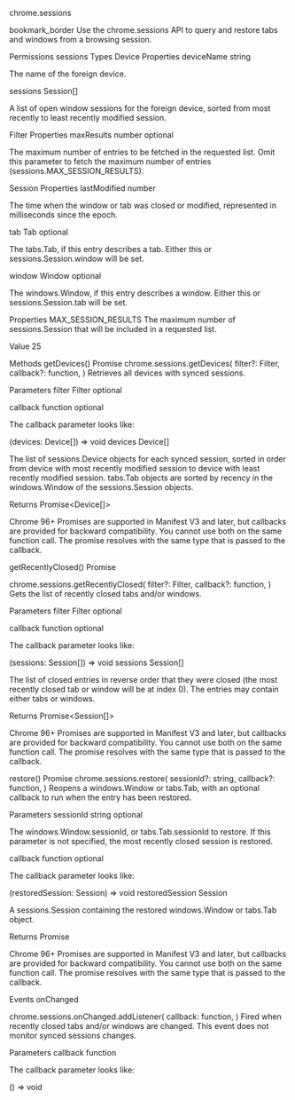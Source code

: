chrome.sessions 

bookmark_border
Use the chrome.sessions API to query and restore tabs and windows from a browsing session.

Permissions
sessions
Types
Device
Properties
deviceName
string

The name of the foreign device.

sessions
Session[]

A list of open window sessions for the foreign device, sorted from most recently to least recently modified session.

Filter
Properties
maxResults
number optional

The maximum number of entries to be fetched in the requested list. Omit this parameter to fetch the maximum number of entries (sessions.MAX_SESSION_RESULTS).

Session
Properties
lastModified
number

The time when the window or tab was closed or modified, represented in milliseconds since the epoch.

tab
Tab optional

The tabs.Tab, if this entry describes a tab. Either this or sessions.Session.window will be set.

window
Window optional

The windows.Window, if this entry describes a window. Either this or sessions.Session.tab will be set.

Properties
MAX_SESSION_RESULTS
The maximum number of sessions.Session that will be included in a requested list.

Value
25

Methods
getDevices()
Promise
chrome.sessions.getDevices(
  filter?: Filter,
  callback?: function,
)
Retrieves all devices with synced sessions.

Parameters
filter
Filter optional

callback
function optional

The callback parameter looks like:

(devices: Device[]) => void
devices
Device[]

The list of sessions.Device objects for each synced session, sorted in order from device with most recently modified session to device with least recently modified session. tabs.Tab objects are sorted by recency in the windows.Window of the sessions.Session objects.

Returns
Promise<Device[]>

Chrome 96+
Promises are supported in Manifest V3 and later, but callbacks are provided for backward compatibility. You cannot use both on the same function call. The promise resolves with the same type that is passed to the callback.

getRecentlyClosed()
Promise

chrome.sessions.getRecentlyClosed(
  filter?: Filter,
  callback?: function,
)
Gets the list of recently closed tabs and/or windows.

Parameters
filter
Filter optional

callback
function optional

The callback parameter looks like:


(sessions: Session[]) => void
sessions
Session[]

The list of closed entries in reverse order that they were closed (the most recently closed tab or window will be at index 0). The entries may contain either tabs or windows.

Returns
Promise<Session[]>

Chrome 96+
Promises are supported in Manifest V3 and later, but callbacks are provided for backward compatibility. You cannot use both on the same function call. The promise resolves with the same type that is passed to the callback.

restore()
Promise
chrome.sessions.restore(
  sessionId?: string,
  callback?: function,
)
Reopens a windows.Window or tabs.Tab, with an optional callback to run when the entry has been restored.

Parameters
sessionId
string optional

The windows.Window.sessionId, or tabs.Tab.sessionId to restore. If this parameter is not specified, the most recently closed session is restored.

callback
function optional

The callback parameter looks like:


(restoredSession: Session) => void
restoredSession
Session

A sessions.Session containing the restored windows.Window or tabs.Tab object.

Returns
Promise<Session>

Chrome 96+
Promises are supported in Manifest V3 and later, but callbacks are provided for backward compatibility. You cannot use both on the same function call. The promise resolves with the same type that is passed to the callback.

Events
onChanged

chrome.sessions.onChanged.addListener(
  callback: function,
)
Fired when recently closed tabs and/or windows are changed. This event does not monitor synced sessions changes.

Parameters
callback
function

The callback parameter looks like:

() => void